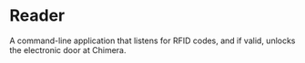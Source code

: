 # Reader

A command-line application that listens for RFID codes, and if valid, unlocks the electronic door at Chimera.

